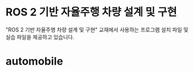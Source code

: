 # ROS 2 기반 자율주행 차량 설계 및 구현
"ROS 2 기반 자율주행 차량 설계 및 구현" 교재에서 사용하는 프로그램 설치 파일 및 실습 파일을 제공하고 있습니다.
# automobile
